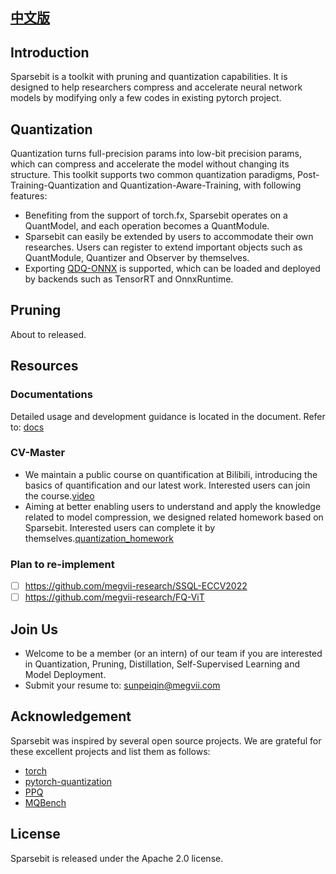 ## [中文版](https://github.com/megvii-research/Sparsebit/blob/main/README_zh-CN.md)
## Introduction
Sparsebit is a toolkit with pruning and quantization capabilities. It is designed to help researchers compress and accelerate neural network models by modifying only a few codes in existing pytorch project.

## Quantization 
Quantization turns full-precision params into low-bit precision params, which can compress and accelerate the model without changing its structure. This toolkit supports two common quantization paradigms, Post-Training-Quantization and Quantization-Aware-Training, with following features:

- Benefiting from the support of torch.fx, Sparsebit operates on a QuantModel, and each operation becomes a QuantModule.
- Sparsebit can easily be extended by users to accommodate their own researches. Users can register to extend important objects such as QuantModule, Quantizer and Observer by themselves.
- Exporting [QDQ-ONNX](https://onnxruntime.ai/docs/tutorials/mobile/helpers/#qdq-format-model-helpers) is supported, which can be loaded and deployed by backends such as TensorRT and OnnxRuntime.

## Pruning
About to released.

## Resources
### Documentations
Detailed usage and development guidance is located in the document. Refer to: [docs](https://sparsebit.readthedocs.io/en/latest/)

### CV-Master
- We maintain a public course on quantification at Bilibili, introducing the basics of quantification and our latest work. Interested users can join the course.[video](https://www.bilibili.com/video/BV13a411p7PC?p=1&vd_source=f746210dbb726509198fbec99dfe7367)
- Aiming at better enabling users to understand and apply the knowledge related to model compression, we designed related homework based on Sparsebit. Interested users can complete it by themselves.[quantization\_homework](https://github.com/megvii-research/Sparsebit/blob/homeworks/homeworks/quant_homework.md)

### Plan to re-implement
* [ ] https://github.com/megvii-research/SSQL-ECCV2022
* [ ] https://github.com/megvii-research/FQ-ViT

## Join Us
- Welcome to be a member (or an intern) of our team if you are interested in Quantization, Pruning, Distillation, Self-Supervised Learning and Model Deployment.
- Submit your resume to: sunpeiqin@megvii.com

## Acknowledgement
Sparsebit was inspired by several open source projects. We are grateful for these excellent projects and list them as follows:
- [torch](https://github.com/pytorch/pytorch/tree/master/torch/quantization)
- [pytorch-quantization](https://github.com/NVIDIA/TensorRT/tree/master/tools/pytorch-quantization)
- [PPQ](https://github.com/openppl-public/ppq)
- [MQBench](https://github.com/ModelTC/MQBench)


## License
Sparsebit is released under the Apache 2.0 license.
